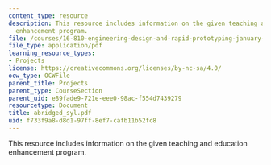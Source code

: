 ```yaml
---
content_type: resource
description: This resource includes information on the given teaching and education
  enhancement program.
file: /courses/16-810-engineering-design-and-rapid-prototyping-january-iap-2005/f733f9a8d8d197ff8ef7cafb11b52fc8_abridged_syl.pdf
file_type: application/pdf
learning_resource_types:
- Projects
license: https://creativecommons.org/licenses/by-nc-sa/4.0/
ocw_type: OCWFile
parent_title: Projects
parent_type: CourseSection
parent_uid: e89fade9-721e-eee0-98ac-f554d7439279
resourcetype: Document
title: abridged_syl.pdf
uid: f733f9a8-d8d1-97ff-8ef7-cafb11b52fc8
---
```

This resource includes information on the given teaching and education enhancement program.